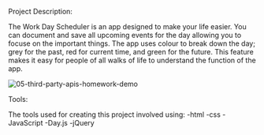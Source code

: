 Project Description:

The Work Day Scheduler is an app designed to make your life easier.  You can document and save all upcoming events for the day allowing you to focuse on the important things.  The app uses colour to break down the day; grey for the past, red for current time, and green for the future.  This feature makes it easy for people of all walks of life to understand the function of the app.



![05-third-party-apis-homework-demo](https://github.com/MattThompson15/work-day-scheduler/assets/139708928/9598b020-2d67-4021-9eaf-80cc7a9018ee)

Tools:

The tools used for creating this project involved using:
-html
-css
-JavaScript
-Day.js
-jQuery



